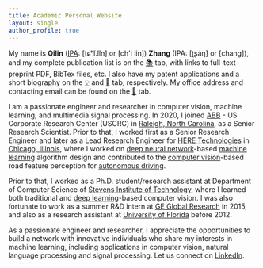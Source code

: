 ```yaml
---
title: Academic Personal Website 
layout: single
author_profile: true
---
```


My name is __Qilin__ ([IPA](https://en.wikipedia.org/wiki/International_Phonetic_Alphabet): \[tɕʰǐ.lǐn\] or \[ch'i lin\]) __Zhang__ (IPA: \[ʈʂáŋ\] or \[chang\]), and my complete publication list is on the [📚](https://qilin-zhang.github.io/publications/) tab, with links to full-text preprint PDF, BibTex files, etc. I also have my patent applications and a short biography on the [💡](https://qilin-zhang.github.io/patents/) and [👤](https://qilin-zhang.github.io/bio/) tab, respectively. My office address and contacting email can be found on the [📧](https://qilin-zhang.github.io/contact/) tab. 

I am a passionate engineer and researcher in computer vision, machine learning, and multimedia signal processing. In 2020, I joined [ABB](https://en.wikipedia.org/wiki/ABB) - US Corporate Research Center (USCRC) in [Raleigh, North Carolina](https://en.wikipedia.org/wiki/Raleigh,_North_Carolina), as a Senior Research Scientist. Prior to that, I worked first as a Senior Research Engineer and later as a Lead Research Engineer for [HERE Technologies](https://en.wikipedia.org/wiki/Here_Technologies) in [Chicago, Illinois](https://en.wikipedia.org/wiki/Chicago), where I worked on [deep neural network](https://en.wikipedia.org/wiki/Artificial_neural_network)-based [machine learning](https://en.wikipedia.org/wiki/Machine_learning) algorithm design and contributed to the [computer vision](https://en.wikipedia.org/wiki/Computer_vision)-based road feature perception for [autonomous driving](https://en.wikipedia.org/wiki/Self-driving_car). 

Prior to that, I worked as a Ph.D. student/research assistant at Department of Computer Science of [Stevens Institute of Technology](https://en.wikipedia.org/wiki/Stevens_Institute_of_Technology), where I learned both traditional and [deep learning](https://en.wikipedia.org/wiki/Deep_learning)-based computer vision. I was also fortunate to work as a summer R&D intern at [GE Global Research](https://en.wikipedia.org/wiki/GE_Global_Research) in 2015, and also as a research assistant at [University of Florida](https://en.wikipedia.org/wiki/University_of_Florida) before 2012. 

As a passionate engineer and researcher, I appreciate the opportunities to build a network with innovative individuals who share my interests in  machine learning, including applications in computer vision, natural language processing and signal processing. Let us connect on <a href="https://www.linkedin.com/in/{{ site.author.linkedin }}"><i class="fa fa-fw fa-linkedin-square" aria-hidden="true"></i>LinkedIn</a>. 
 
